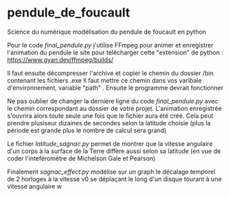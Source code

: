 # pendule_de_foucault
Science du numérique modélisation du pendule de foucault en python 

Pour le code _final_pendule.py_ j'utilise FFmpeg pour animer et enregistrer l'animation du pendule le site pour télécharger cette "extension" de python : https://www.gyan.dev/ffmpeg/builds/

Il faut ensuite décompresser l'archive et copier le chemin du dossier /bin contenant les fichiers .exe
Il faut mettre ce chemin dans vos varibale d'environnement, variable "path" .
Ensuite le programme devrait fonctionner

Ne pas oublier de changer la dernière ligne du code _final_pendule.py_ avec le chemin correspondant au dossier de votre projet.
L'animation enregistrée s'ouvrira alors toute seule une fois que le fichier aura été créé.
Cela peut prendre plusiseur dizaines de secondes selon la latitude choisie (plus la période est grande plus le nombre de calcul sera grand)




Le fichier _latitude_sagnac.py_ permet de montrer que la vitesse angulaire d'un corps à la surface de la Terre diffère aussi selon sa latitude (en vue de coder l'inteféromètre de Michelson Gale et Pearson)

Finalement _sagnac_effect.py_ modélise sur un graph le décalage temporel de 2 horloges à la vitesse v0 se déplaçant le long d'un disque tourant à une vitesse angulaire w





